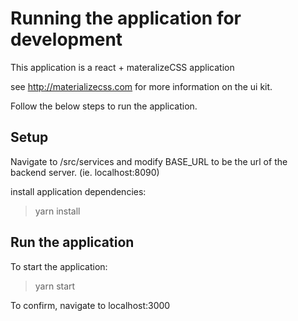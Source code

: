 # Running the application for development

This application is a react + materalizeCSS application

see http://materializecss.com for more information on the ui kit. 

Follow the below steps to run the application. 

## Setup

Navigate to /src/services and modify BASE_URL to be the url of the backend server. (ie. localhost:8090) 

install application dependencies: 

>yarn install 

## Run the application

To start the application: 

>yarn start

To confirm, navigate to localhost:3000
